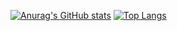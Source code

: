 [![Anurag's GitHub stats](https://github-readme-stats.vercel.app/api?username=horsefeedapples)](https://github.com/anuraghazra/github-readme-stats)
[![Top Langs](https://github-readme-stats.vercel.app/api/top-langs/?username=horsefeedapples&layout=compact&hide=Jupyter+Notebook)](https://github.com/anuraghazra/github-readme-stats)
